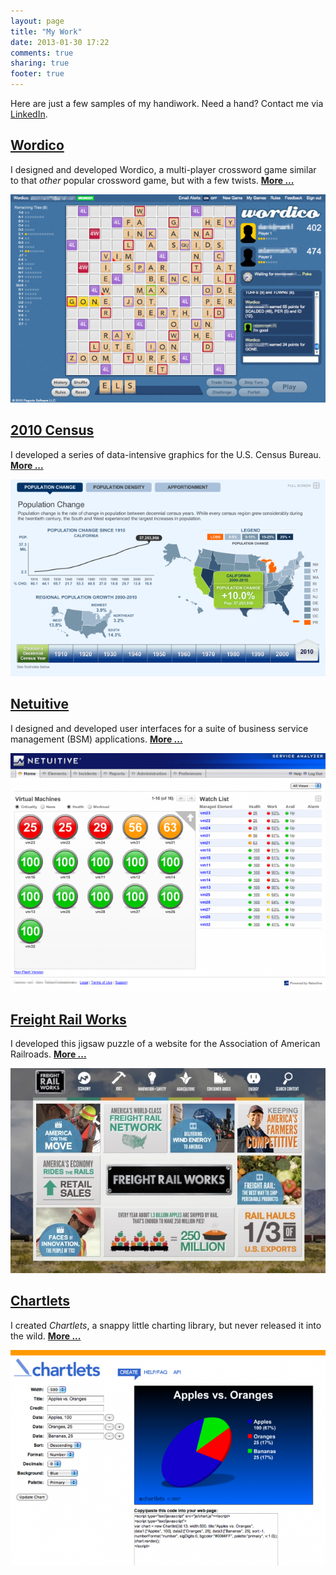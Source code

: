 ```yaml
---
layout: page
title: "My Work"
date: 2013-01-30 17:22
comments: true
sharing: true
footer: true
---
```


Here are just a few samples of my handiwork. Need a hand? Contact me via
[LinkedIn][1].

## [Wordico](/work/wordico.html)

I designed and developed Wordico, a multi-player crossword game similar to
that _other_ popular crossword game, but with a few twists. [**More ...**](/work/wordico.html)

[![](/images/work/wordico-board-fourscore-640x423.png)](/work/wordico.html)

## [2010 Census](/work/census.html)

I developed a series of data-intensive graphics for the U.S. Census Bureau.
[**More ...**](/work/census.html)

[![](/images/work/census-change-640x400.png)](/work/census.html)

## [Netuitive](/work/netuitive.html)

I designed and developed user interfaces for a suite of business service
management (BSM) applications. [**More ...**](/work/netuitive.html)

[![](/images/work/netuitive-dashboard-1-640x485.png)](/work/netuitive.html)

## [Freight Rail Works](/work/railroads.html)

I developed this jigsaw puzzle of a website for the Association of American
Railroads. [**More ...**](/work/railroads.html)

[![](/images/work/freight-home-640x416.jpg)](/work/railroads.html)

## [Chartlets](/work/chartlets.html)

I created _Chartlets_, a snappy little charting library, but never released
it into the wild. [**More ...**](/work/chartlets.html)

[![](/images/work/chartlets-pie-640x439.png)](/work/chartlets.html)

[1]: http://www.linkedin.com/in/adammark/